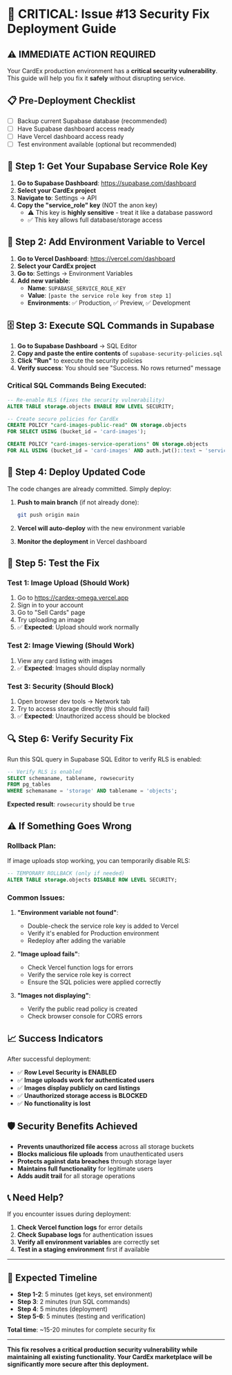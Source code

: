 # 🚨 CRITICAL: Issue #13 Security Fix Deployment Guide

## ⚠️ **IMMEDIATE ACTION REQUIRED**

Your CardEx production environment has a **critical security vulnerability**. This guide will help you fix it **safely** without disrupting service.

## 📋 **Pre-Deployment Checklist**

- [ ] Backup current Supabase database (recommended)
- [ ] Have Supabase dashboard access ready
- [ ] Have Vercel dashboard access ready
- [ ] Test environment available (optional but recommended)

## 🔧 **Step 1: Get Your Supabase Service Role Key**

1. **Go to Supabase Dashboard**: https://supabase.com/dashboard
2. **Select your CardEx project**
3. **Navigate to**: Settings → API
4. **Copy the "service_role" key** (NOT the anon key)
   - ⚠️ This key is **highly sensitive** - treat it like a database password
   - ✅ This key allows full database/storage access

## 🔐 **Step 2: Add Environment Variable to Vercel**

1. **Go to Vercel Dashboard**: https://vercel.com/dashboard
2. **Select your CardEx project**
3. **Go to**: Settings → Environment Variables
4. **Add new variable**:
   - **Name**: `SUPABASE_SERVICE_ROLE_KEY`
   - **Value**: `[paste the service role key from step 1]`
   - **Environments**: ✅ Production, ✅ Preview, ✅ Development

## 🗄️ **Step 3: Execute SQL Commands in Supabase**

1. **Go to Supabase Dashboard** → SQL Editor
2. **Copy and paste the entire contents** of `supabase-security-policies.sql`
3. **Click "Run"** to execute the security policies
4. **Verify success**: You should see "Success. No rows returned" message

### **Critical SQL Commands Being Executed:**
```sql
-- Re-enable RLS (fixes the security vulnerability)
ALTER TABLE storage.objects ENABLE ROW LEVEL SECURITY;

-- Create secure policies for CardEx
CREATE POLICY "card-images-public-read" ON storage.objects
FOR SELECT USING (bucket_id = 'card-images');

CREATE POLICY "card-images-service-operations" ON storage.objects
FOR ALL USING (bucket_id = 'card-images' AND auth.jwt()::text ~ 'service_role');
```

## 🚀 **Step 4: Deploy Updated Code**

The code changes are already committed. Simply deploy:

1. **Push to main branch** (if not already done):
   ```bash
   git push origin main
   ```

2. **Vercel will auto-deploy** with the new environment variable

3. **Monitor the deployment** in Vercel dashboard

## 🧪 **Step 5: Test the Fix**

### **Test 1: Image Upload (Should Work)**
1. Go to https://cardex-omega.vercel.app
2. Sign in to your account
3. Go to "Sell Cards" page
4. Try uploading an image
5. ✅ **Expected**: Upload should work normally

### **Test 2: Image Viewing (Should Work)**
1. View any card listing with images
2. ✅ **Expected**: Images should display normally

### **Test 3: Security (Should Block)**
1. Open browser dev tools → Network tab
2. Try to access storage directly (this should fail)
3. ✅ **Expected**: Unauthorized access should be blocked

## 🔍 **Step 6: Verify Security Fix**

Run this SQL query in Supabase SQL Editor to verify RLS is enabled:

```sql
-- Verify RLS is enabled
SELECT schemaname, tablename, rowsecurity 
FROM pg_tables 
WHERE schemaname = 'storage' AND tablename = 'objects';
```

**Expected result**: `rowsecurity` should be `true`

## ⚠️ **If Something Goes Wrong**

### **Rollback Plan**:
If image uploads stop working, you can temporarily disable RLS:
```sql
-- TEMPORARY ROLLBACK (only if needed)
ALTER TABLE storage.objects DISABLE ROW LEVEL SECURITY;
```

### **Common Issues**:

1. **"Environment variable not found"**:
   - Double-check the service role key is added to Vercel
   - Verify it's enabled for Production environment
   - Redeploy after adding the variable

2. **"Image upload fails"**:
   - Check Vercel function logs for errors
   - Verify the service role key is correct
   - Ensure the SQL policies were applied correctly

3. **"Images not displaying"**:
   - Verify the public read policy is created
   - Check browser console for CORS errors

## 📈 **Success Indicators**

After successful deployment:

- ✅ **Row Level Security is ENABLED** 
- ✅ **Image uploads work for authenticated users**
- ✅ **Images display publicly on card listings**
- ✅ **Unauthorized storage access is BLOCKED**
- ✅ **No functionality is lost**

## 🛡️ **Security Benefits Achieved**

- **Prevents unauthorized file access** across all storage buckets
- **Blocks malicious file uploads** from unauthenticated users  
- **Protects against data breaches** through storage layer
- **Maintains full functionality** for legitimate users
- **Adds audit trail** for all storage operations

## 📞 **Need Help?**

If you encounter issues during deployment:

1. **Check Vercel function logs** for error details
2. **Check Supabase logs** for authentication issues  
3. **Verify all environment variables** are correctly set
4. **Test in a staging environment** first if available

---

## 🎯 **Expected Timeline**

- **Step 1-2**: 5 minutes (get keys, set environment)
- **Step 3**: 2 minutes (run SQL commands)
- **Step 4**: 5 minutes (deployment)
- **Step 5-6**: 5 minutes (testing and verification)

**Total time**: ~15-20 minutes for complete security fix

---

**This fix resolves a critical production security vulnerability while maintaining all existing functionality. Your CardEx marketplace will be significantly more secure after this deployment.**